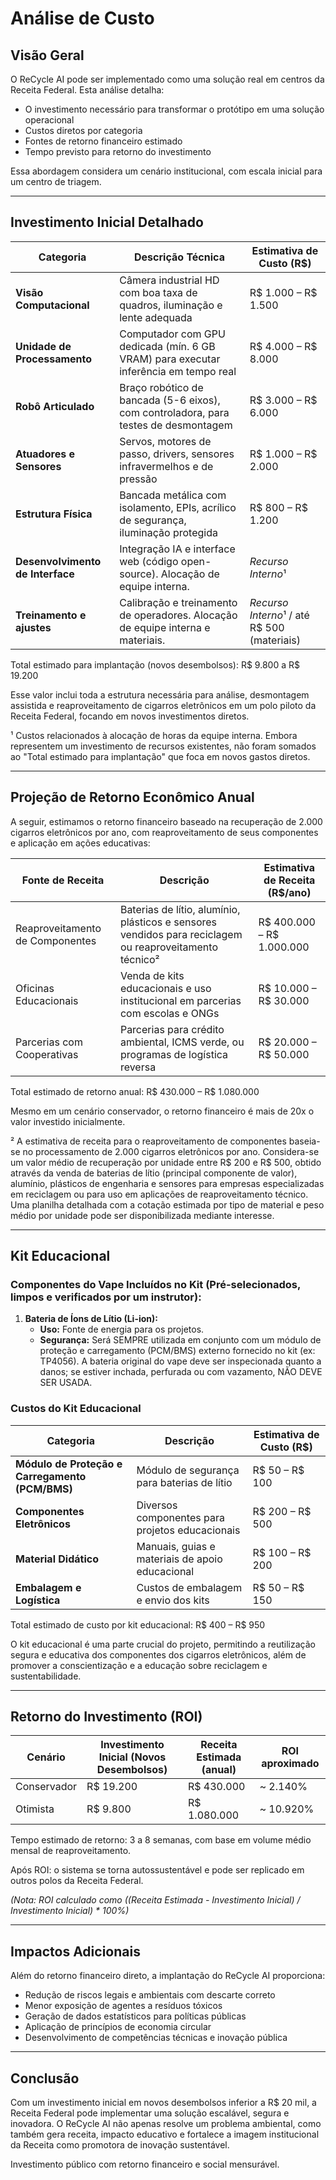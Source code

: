 # Análise de Custo

## Visão Geral

O ReCycle AI pode ser implementado como uma solução real em centros da Receita Federal. Esta análise detalha:

- O investimento necessário para transformar o protótipo em uma solução operacional
- Custos diretos por categoria
- Fontes de retorno financeiro estimado
- Tempo previsto para retorno do investimento

Essa abordagem considera um cenário institucional, com escala inicial para um centro de triagem.

---

## Investimento Inicial Detalhado

| Categoria | Descrição Técnica | Estimativa de Custo (R$) |
|-----------|------------------|--------------------------|
| **Visão Computacional** | Câmera industrial HD com boa taxa de quadros, iluminação e lente adequada | R$ 1.000 – R$ 1.500 |
| **Unidade de Processamento** | Computador com GPU dedicada (mín. 6 GB VRAM) para executar inferência em tempo real | R$ 4.000 – R$ 8.000 |
| **Robô Articulado** | Braço robótico de bancada (5-6 eixos), com controladora, para testes de desmontagem | R$ 3.000 – R$ 6.000 |
| **Atuadores e Sensores** | Servos, motores de passo, drivers, sensores infravermelhos e de pressão | R$ 1.000 – R$ 2.000 |
| **Estrutura Física** | Bancada metálica com isolamento, EPIs, acrílico de segurança, iluminação protegida | R$ 800 – R$ 1.200 |
| **Desenvolvimento de Interface** | Integração IA e interface web (código open-source). Alocação de equipe interna. | *Recurso Interno*¹ |
| **Treinamento e ajustes** | Calibração e treinamento de operadores. Alocação de equipe interna e materiais. | *Recurso Interno*¹ / até R$ 500 (materiais) |

Total estimado para implantação (novos desembolsos): R$ 9.800 a R$ 19.200

Esse valor inclui toda a estrutura necessária para análise, desmontagem assistida e reaproveitamento de cigarros eletrônicos em um polo piloto da Receita Federal, focando em novos investimentos diretos.

¹ Custos relacionados à alocação de horas da equipe interna. Embora representem um investimento de recursos existentes, não foram somados ao "Total estimado para implantação" que foca em novos gastos diretos.

---

## Projeção de Retorno Econômico Anual

A seguir, estimamos o retorno financeiro baseado na recuperação de 2.000 cigarros eletrônicos por ano, com reaproveitamento de seus componentes e aplicação em ações educativas:

| Fonte de Receita | Descrição | Estimativa de Receita (R$/ano) |
|------------------|-----------|----------------------------------|
| Reaproveitamento de Componentes | Baterias de lítio, alumínio, plásticos e sensores vendidos para reciclagem ou reaproveitamento técnico² | R$ 400.000 – R$ 1.000.000 |
| Oficinas Educacionais | Venda de kits educacionais e uso institucional em parcerias com escolas e ONGs | R$ 10.000 – R$ 30.000 |
| Parcerias com Cooperativas | Parcerias para crédito ambiental, ICMS verde, ou programas de logística reversa | R$ 20.000 – R$ 50.000 |

Total estimado de retorno anual: R$ 430.000 – R$ 1.080.000

Mesmo em um cenário conservador, o retorno financeiro é mais de 20x o valor investido inicialmente.

² A estimativa de receita para o reaproveitamento de componentes baseia-se no processamento de 2.000 cigarros eletrônicos por ano. Considera-se um valor médio de recuperação por unidade entre R$ 200 e R$ 500, obtido através da venda de baterias de lítio (principal componente de valor), alumínio, plásticos de engenharia e sensores para empresas especializadas em reciclagem ou para uso em aplicações de reaproveitamento técnico. Uma planilha detalhada com a cotação estimada por tipo de material e peso médio por unidade pode ser disponibilizada mediante interesse.

---

## Kit Educacional

### Componentes do Vape Incluídos no Kit (Pré-selecionados, limpos e verificados por um instrutor):

1. **Bateria de Íons de Lítio (Li-ion):**
   - **Uso:** Fonte de energia para os projetos.
   - **Segurança:** Será SEMPRE utilizada em conjunto com um módulo de proteção e carregamento (PCM/BMS) externo fornecido no kit (ex: TP4056). A bateria original do vape deve ser inspecionada quanto a danos; se estiver inchada, perfurada ou com vazamento, NÃO DEVE SER USADA.

### Custos do Kit Educacional

| Categoria | Descrição | Estimativa de Custo (R$) |
|-----------|-----------|--------------------------|
| **Módulo de Proteção e Carregamento (PCM/BMS)** | Módulo de segurança para baterias de lítio | R$ 50 – R$ 100 |
| **Componentes Eletrônicos** | Diversos componentes para projetos educacionais | R$ 200 – R$ 500 |
| **Material Didático** | Manuais, guias e materiais de apoio educacional | R$ 100 – R$ 200 |
| **Embalagem e Logística** | Custos de embalagem e envio dos kits | R$ 50 – R$ 150 |

Total estimado de custo por kit educacional: R$ 400 – R$ 950

O kit educacional é uma parte crucial do projeto, permitindo a reutilização segura e educativa dos componentes dos cigarros eletrônicos, além de promover a conscientização e a educação sobre reciclagem e sustentabilidade.

---

## Retorno do Investimento (ROI)

| Cenário | Investimento Inicial (Novos Desembolsos) | Receita Estimada (anual) | ROI aproximado |
|---------|------------------------------------------|--------------------------|----------------|
| Conservador | R$ 19.200 | R$ 430.000 | ~ 2.140% |
| Otimista | R$ 9.800 | R$ 1.080.000 | ~ 10.920% |

Tempo estimado de retorno: 3 a 8 semanas, com base em volume médio mensal de reaproveitamento.

Após ROI: o sistema se torna autossustentável e pode ser replicado em outros polos da Receita Federal.

*(Nota: ROI calculado como ((Receita Estimada - Investimento Inicial) / Investimento Inicial) * 100%)*

---

## Impactos Adicionais

Além do retorno financeiro direto, a implantação do ReCycle AI proporciona:

- Redução de riscos legais e ambientais com descarte correto
- Menor exposição de agentes a resíduos tóxicos
- Geração de dados estatísticos para políticas públicas
- Aplicação de princípios de economia circular
- Desenvolvimento de competências técnicas e inovação pública

---

## Conclusão

Com um investimento inicial em novos desembolsos inferior a R$ 20 mil, a Receita Federal pode implementar uma solução escalável, segura e inovadora. O ReCycle AI não apenas resolve um problema ambiental, como também gera receita, impacto educativo e fortalece a imagem institucional da Receita como promotora de inovação sustentável.

Investimento público com retorno financeiro e social mensurável.